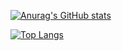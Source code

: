 [![Anurag's GitHub stats](https://github-readme-stats.vercel.app/api?username=MITMOKSHA&theme=yeblu)](https://github.com/anuraghazra/github-readme-stats)

[![Top Langs](https://github-readme-stats.vercel.app/api/top-langs/?username=MITMOKSHA&hide=html,javascript,python,css&&layout=compact&theme=moltack)](https://github.com/anuraghazra/github-readme-stats)
